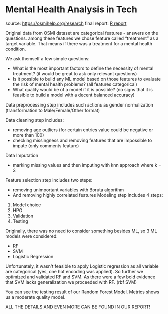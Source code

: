 # Mental Health Analysis in Tech

source: https://osmihelp.org/research
final report: [R report](https://htmlpreview.github.io/?https://raw.githubusercontent.com/ElijahOzhmegov/mental_health_analysis/master/main.html)


Original data from OSMI dataset are categorical features - answers on the questions.
among these features we chose feature called “treatment” as a target variable. That means if there was a treatment for a mental health condition.

We ask themself a few simple questions: 
* What is the most important factors to define the necessity of mental treatment? (it would be great to ask only relevant questions)
* Is it possible to build any ML model based on those features to evaluate the risk of mental health problems? (all features categorical)
* What quality would be of a model if it is possible? (no signs that it is feasible to build a model with a decent balanced accuracy)

Data preprocessing step includes such actions as gender normalization (transformation to Male/Female/Other format)

Data cleaning step includes: 
* removing age outliers (for certain entries value could be negative or more than 100)
* checking missingness and removing features that are impossible to impute (only comments feature)

Data Imputation 
* marking missing values and then imputing with knn approach where k = 3

Feature selection step includes two steps:
* removing unimportant variables with Boruta algorithm
* And removing highly correlated features
Modeling step includes 4 steps:
1. Model choice
2. HPO
2. Validation 
2. Testing

Originally, there was no need to consider something besides ML, so 3 ML models were considered:
* RF
* SVM
* Logistic Regression

Unfortunately, it wasn't feasible to apply Logistic regression as all variable are categorical (yes, one hot encoding was applied).
So further we optimized and validated RF and SVM. As there were a few bold evidence that SVM lacks generalization we proceeded with RF. (rbf SVM)

You can see the testing result of our Random Forest Model.
Metrics shows us a moderate quality model.

ALL THE DETAILS AND EVEN MORE CAN BE FOUND IN OUR REPORT!

